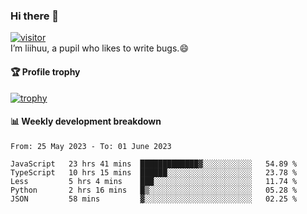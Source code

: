### Hi there 👋
[![visitor](https://visitor-badge.glitch.me/badge?page_id=liihuu&right_color=blue)](https://github.com/liihuu)<br>
I’m liihuu, a pupil who likes to write bugs.😄


#### 🏆 Profile trophy
[![trophy](https://github-profile-trophy.vercel.app?username=liihuu&margin-w=16&margin-h=16&rank=-C,-B)](https://github.com/liihuu)


#### 📊 Weekly development breakdown
<!--START_SECTION:waka-->

```text
From: 25 May 2023 - To: 01 June 2023

JavaScript   23 hrs 41 mins  █████████████▓░░░░░░░░░░░   54.89 %
TypeScript   10 hrs 15 mins  ██████░░░░░░░░░░░░░░░░░░░   23.78 %
Less         5 hrs 4 mins    ███░░░░░░░░░░░░░░░░░░░░░░   11.74 %
Python       2 hrs 16 mins   █▒░░░░░░░░░░░░░░░░░░░░░░░   05.28 %
JSON         58 mins         ▓░░░░░░░░░░░░░░░░░░░░░░░░   02.25 %
```

<!--END_SECTION:waka-->

<!--
**liihuu/liihuu** is a ✨ _special_ ✨ repository because its `README.md` (this file) appears on your GitHub profile.

Here are some ideas to get you started:

- 🔭 I’m currently working on ...
- 🌱 I’m currently learning ...
- 👯 I’m looking to collaborate on ...
- 🤔 I’m looking for help with ...
- 💬 Ask me about ...
- 📫 How to reach me: ...
- 😄 Pronouns: ...
- ⚡ Fun fact: ...
-->

